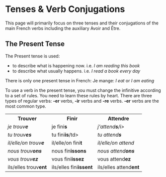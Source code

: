 <h1>Tenses & Verb Conjugations</h1>

<p> This page will primarily focus on three tenses and their conjugations of the main French verbs including the auxiliary Avoir and Être. </p>

<h2>The Present Tense</h2>

<p>The Present tense is used:

<ul>
  <li>to describe what is happening now. 
    i.e. <i>I am reading this book</i> </li>
  <li>to describe what usually happens. 
    i.e. <i>I read a book every day</i> </li>
</ul>  
</p>

<p>There is only one present tense in French: Je mange: <i>I eat</i> or <i>I am eating</i> <p>
  
<p>To use a verb in the present tense, you must change the infinitive according to a set of rules. You need to learn these rules by heart.
  There are three types of regular verbs: <b>-er</b> verbs, <b>-ir</b> verbs and <b>-re</b> verbs.
  <b>-er</b> verbs are the most common type.
  </p>
  
<table>
  <tr>
    <th>Trouv<b>er</b></th><th>Fin<b>ir</b></th><th>Attend<b>re</b></th>
  </tr>
  <tr>
    <td> <i>je trouv<b>e</b></i> </td>
    <td>je fini<b>s</b></td>
    <td> <i>j'attend<b>s</b>/i> </td>
  </tr>
  <tr> 
    <td> <i>tu trouv<b>es</b></i> </td>
    <td>tu fini<b>is</b>/td>
    <td> <i>tu attend<b>s</b></i> </td>
  </tr>
  <tr>
    <td> <i>il/elle/on trouv<b>e</b></i> </td>
    <td>il/elle/on fini<b>t</b></td>
    <td> <i>il/elle/on attend</i> </td>
  </tr>
  <tr>
    <td> <i>nous trouv<b>ons</b></i> </td>
    <td>nous fin<b>issons</b></td>
    <td> <i>nous attend<b>ons</b></i> </td>
  </tr>
  <tr>
    <td> <i>vous trouv<b>ez</b></i> </td>
    <td>vous fini<b>issez</b></td>
    <td> vous attend<b>ez</b> </td>
  </tr>
  <tr>
    <td> ils/elles trouv<b>ent</b> </td>
    <td>ils/elles fini<b>issent</b></td>
    <td> ils/elles attend<b>ent</b> </td>
  </tr>

  </table>
